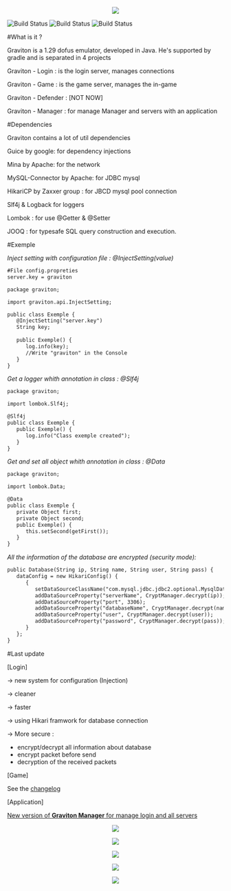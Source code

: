 <p align="center"><IMG SRC="https://i.gyazo.com/760ac25569c32430a3d1817a77e0fd6e.png"></p>

![Build Status](https://img.shields.io/badge/Login-100%20%-green.svg?style=flat)
![Build Status](https://img.shields.io/badge/Game-30%20%-red.svg?style=flat)
![Build Status](https://img.shields.io/badge/Total-65%20%-orange.svg?style=flat)

#What is it ?

Graviton is a 1.29 dofus emulator, developed in Java. He's supported by gradle and is separated in 4 projects

Graviton - Login : is the login server, manages connections

Graviton - Game : is the game server, manages the in-game

Graviton - Defender : [NOT NOW]

Graviton - Manager : for manage Manager and servers with an application

#Dependencies

Graviton contains a lot of util dependencies

Guice by google: for dependency injections

Mina by Apache: for the network

MySQL-Connector by Apache: for JDBC mysql

HikariCP by Zaxxer group : for JBCD mysql pool connection 

Slf4j & Logback for loggers

Lombok : for use @Getter & @Setter

JOOQ : for typesafe SQL query construction and execution.

#Exemple 

_Inject setting with configuration file : @InjectSetting(value)_
```xml
#File config.propreties
server.key = graviton
```

```xml
package graviton;

import graviton.api.InjectSetting;

public class Exemple {
   @InjectSetting("server.key")
   String key;
   
   public Exemple() {
      log.info(key);
      //Write "graviton" in the Console
   }
}
```

_Get a logger whith annotation in class : @Slf4j_
```xml
package graviton;

import lombok.Slf4j;

@Slf4j
public class Exemple {
   public Exemple() {
      log.info("Class exemple created");
   }
}
```
_Get and set all object whith annotation in class : @Data_
```xml
package graviton;

import lombok.Data;

@Data
public class Exemple {
   private Object first;
   private Object second;
   public Exemple() {
      this.setSecond(getFirst());
   }
}
```
_All the information of the database are encrypted (*security mode*):_
```xml
public Database(String ip, String name, String user, String pass) {
   dataConfig = new HikariConfig() {
      {
         setDataSourceClassName("com.mysql.jdbc.jdbc2.optional.MysqlDataSource");
         addDataSourceProperty("serverName", CryptManager.decrypt(ip));
         addDataSourceProperty("port", 3306);
         addDataSourceProperty("databaseName", CryptManager.decrypt(name));
         addDataSourceProperty("user", CryptManager.decrypt(user));
         addDataSourceProperty("password", CryptManager.decrypt(pass));
      }
   };
}
```

#Last update 

[Login]

-> new system for configuration (Injection)

-> cleaner

-> faster

-> using Hikari framwork for database connection

-> More secure :
- encrypt/decrypt all information about database
- encrypt packet before send
- decryption of the received packets

[Game]

See the <a href = 'https://github.com/Babouche-/Graviton/blob/master/graviton%20-%20game/src/main/resources/changelog.txt'>changelog</a>

[Application]

<u>New version of <b>Graviton Manager</b> for manage login and all servers</u>
</p>
<p align="center"><IMG SRC="https://i.gyazo.com/d0fd9654b2c24593b040d1c24d7b9be2.png"></p>
<p align="center"><IMG SRC="https://i.gyazo.com/1ab31a8c1e2d873b031b3808e834816e.png"></p>
<p align="center"><IMG SRC="https://i.gyazo.com/775847439d8119cee261a2c7bd60683c.png"></p>
<p align="center"><IMG SRC="https://i.gyazo.com/46af196de4cef681b3745d1f52fb572d.png"></p>
<p align="center"><IMG SRC="https://i.gyazo.com/72802a92416a4cc411c325416a5ec117.png"></p>

